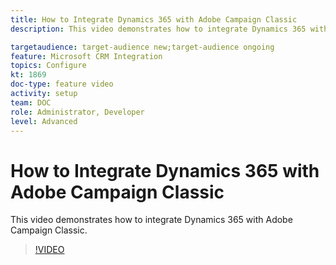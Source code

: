 ```yaml
---
title: How to Integrate Dynamics 365 with Adobe Campaign Classic
description: This video demonstrates how to integrate Dynamics 365 with Adobe Campaign Classic.

targetaudience: target-audience new;target-audience ongoing
feature: Microsoft CRM Integration 
topics: Configure
kt: 1869
doc-type: feature video
activity: setup
team: DOC
role: Administrator, Developer
level: Advanced
---
```


# How to Integrate Dynamics 365 with Adobe Campaign Classic

This video demonstrates how to integrate Dynamics 365 with Adobe Campaign Classic.

>[!VIDEO](https://video.tv.adobe.com/v/23837?quality=12)
